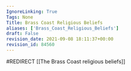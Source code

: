 ```yaml
---
IgnoreLinking: True
Tags: None
Title: Brass Coast Religious Beliefs
aliases: ['Brass_Coast_Religious_Beliefs']
draft: False
revision_date: 2021-09-08 18:11:37+00:00
revision_id: 84560
---
```


#REDIRECT [[The Brass Coast religious beliefs]]